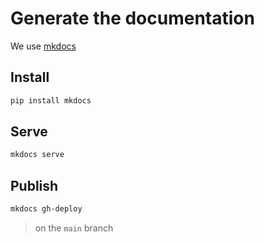 # Generate the documentation

We use [mkdocs](https://www.mkdocs.org/)

## Install

```bash
pip install mkdocs
```

## Serve

```bash
mkdocs serve
```

## Publish

```bash
mkdocs gh-deploy
```
> on the `main` branch


